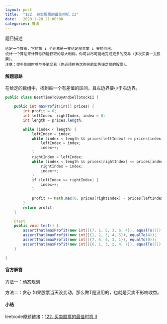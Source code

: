```yaml
---
layout: post
title:  "122. 买卖股票的最佳时机 II"
date:   2020-1-20 21:00:00
categories: 算法
---
```

题目描述

    给定一个数组，它的第 i 个元素是一支给定股票第 i 天的价格。
    设计一个算法来计算你所能获取的最大利润。你可以尽可能地完成更多的交易（多次买卖一支股票）。
    注意：你不能同时参与多笔交易（你必须在再次购买前出售掉之前的股票）。

#### 解题思路
在给定的数组中，找到每一个有差值的区间，且左边界要小于右边界。
```java
public class BestTimeToBuyAndSellStockII {

    public int maxProfit(int[] prices) {
        int profit = 0;
        int leftIndex, rightIndex, index = 0;
        int length = prices.length;

        while (index < length) {
            leftIndex = index;
            while (index < length && prices[leftIndex] >= prices[index]) {
                leftIndex = index;
                index++;
            }
            rightIndex = leftIndex;
            while (index < length && prices[rightIndex] <= prices[index]) {
                rightIndex = index;
                index++;
            }
            if (leftIndex == rightIndex) {
                index++;
            }

            profit += Math.max(0, prices[rightIndex] - prices[leftIndex]);
        }
        return profit;
    }

    @Test
    public void test() {
        assertThat(maxProfit(new int[]{7, 1, 5, 3, 6, 4}), equalTo(7));
        assertThat(maxProfit(new int[]{1, 2, 3, 4, 5}), equalTo(4));
        assertThat(maxProfit(new int[]{7, 6, 4, 3, 1}), equalTo(0));
        assertThat(maxProfit(new int[]{6, 1, 3, 2, 4, 7}), equalTo(7));
    }

}
```

#### 官方解答
方法一：动态规划


方法二：贪心
如果股票当天没变动，那么做T是没用的，也就是买卖不影响收益。

#### 小结


leetcode原题链接：[122. 买卖股票的最佳时机 II](https://leetcode.com/problems/best-time-to-buy-and-sell-stock-ii)